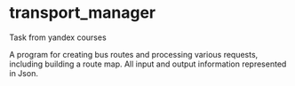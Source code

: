 # transport_manager
Task from yandex courses

A program for creating bus routes and processing various requests, including building a route map. All input and output information represented in Json.
